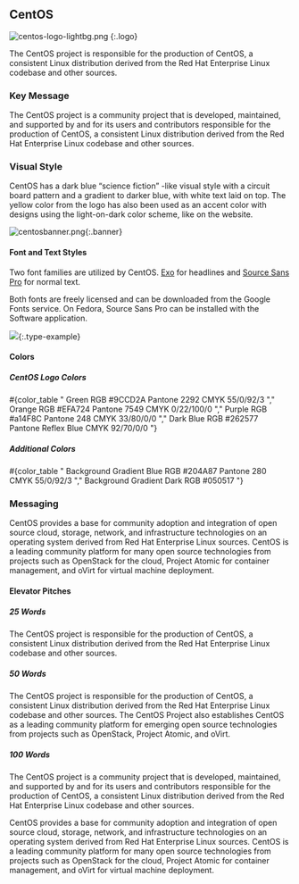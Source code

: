 ## CentOS

![centos-logo-lightbg.png](/images/branding/logo-centos.png)
{:.logo}

The CentOS project is responsible for the production of CentOS, a consistent Linux distribution derived from the Red Hat Enterprise Linux codebase and other sources.

### Key Message

The CentOS project is a community project that is developed, maintained, and supported by and for its users and contributors responsible for the production of CentOS, a consistent Linux distribution derived from the Red Hat Enterprise Linux codebase and other sources.

### Visual Style

CentOS has a dark blue “science fiction” -like visual style with a circuit board pattern and a gradient to darker blue, with white text laid on top. The yellow color from the logo has also been used as an accent color with designs using the light-on-dark color scheme, like on the website.

![centosbanner.png](/images/branding/banner-centos.png){:.banner}

#### Font and Text Styles

Two font families are utilized by CentOS. [Exo](https://www.google.com/fonts%23UsePlace:use/Collection:Exo) for headlines and [Source Sans Pro](https://www.google.com/fonts%23UsePlace:use/Collection:Source%2BSans%2BPro) for normal text.

Both fonts are freely licensed and can be downloaded from the Google Fonts service. On Fedora, Source Sans Pro can be installed with the Software application.

![](/images/branding/type-exo.png){:.type-example}

#### Colors

##### CentOS Logo Colors

#{color_table "
  Green
  RGB #9CCD2A
  Pantone 2292
  CMYK 55/0/92/3
","
  Orange
  RGB #EFA724
  Pantone 7549
  CMYK 0/22/100/0
","
  Purple
  RGB #a14F8C
  Pantone 248
  CMYK 33/80/0/0
","
  Dark Blue
  RGB #262577
  Pantone Reflex Blue
  CMYK 92/70/0/0
"}

##### Additional Colors

#{color_table "
  Background Gradient Blue
  RGB #204A87
  Pantone 280
  CMYK 55/0/92/3
","
  Background Gradient Dark
  RGB #050517
"}

### Messaging

CentOS provides a base for community adoption and integration of open source cloud, storage, network, and infrastructure technologies on an operating system derived from Red Hat Enterprise Linux sources. CentOS is a leading community platform for many open source technologies from projects such as OpenStack for the cloud, Project Atomic for container management, and oVirt for virtual machine deployment.

#### Elevator Pitches

##### 25 Words

The CentOS project is responsible for the production of CentOS, a consistent Linux distribution derived from the Red Hat Enterprise Linux codebase and other sources.

##### 50 Words

The CentOS project is responsible for the production of CentOS, a consistent Linux distribution derived from the Red Hat Enterprise Linux codebase and other sources. The CentOS Project also establishes CentOS as a leading community platform for emerging open source technologies from projects such as OpenStack, Project Atomic, and oVirt.

##### 100 Words

The CentOS project is a community project that is developed, maintained, and supported by and for its users and contributors responsible for the production of CentOS, a consistent Linux distribution derived from the Red Hat Enterprise Linux codebase and other sources.

CentOS provides a base for community adoption and integration of open source cloud, storage, network, and infrastructure technologies on an operating system derived from Red Hat Enterprise Linux sources. CentOS is a leading community platform for many open source technologies from projects such as OpenStack for the cloud, Project Atomic for container management, and oVirt for virtual machine deployment.
